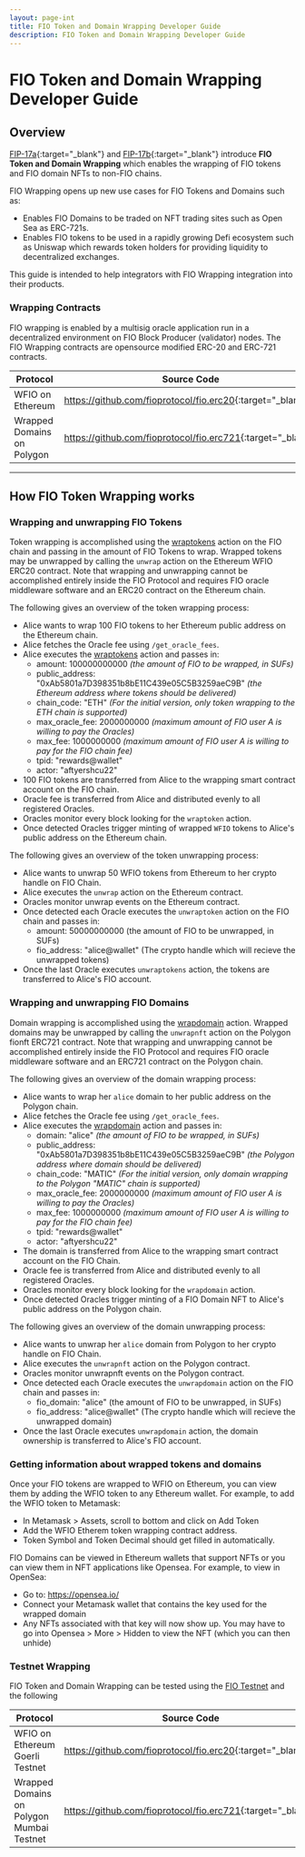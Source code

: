 ```yaml
---
layout: page-int
title: FIO Token and Domain Wrapping Developer Guide
description: FIO Token and Domain Wrapping Developer Guide
---
```


# FIO Token and Domain Wrapping Developer Guide
## Overview
[FIP-17a](https://github.com/fioprotocol/fips/blob/master/fip-0017a.md){:target="_blank"} and [FIP-17b](https://github.com/fioprotocol/fips/blob/master/fip-0017b.md){:target="_blank"} introduce **FIO Token and Domain Wrapping** which enables the wrapping of FIO tokens and FIO domain NFTs to non-FIO chains.

FIO Wrapping opens up new use cases for FIO Tokens and Domains such as:
* Enables FIO Domains to be traded on NFT trading sites such as Open Sea as ERC-721s.
* Enables FIO tokens to be used in a rapidly growing Defi ecosystem such as Uniswap which rewards token holders for providing liquidity to decentralized exchanges.

This guide is intended to help integrators with FIO Wrapping integration into their products.

### Wrapping Contracts

FIO wrapping is enabled by a multisig oracle application run in a decentralized environment on FIO Block Producer (validator) nodes. The FIO Wrapping contracts are opensource modified ERC-20 and ERC-721 contracts.

|Protocol|Source Code |Mainnet Contract Address |
|---|---|---|
|WFIO on Ethereum|<https://github.com/fioprotocol/fio.erc20>{:target="_blank"} |[0xbEA269038Eb75BdAB47a9C04D0F5c572d94b93D5](https://etherscan.io/address/0xbEA269038Eb75BdAB47a9C04D0F5c572d94b93D5){:target="_blank"}|
|Wrapped Domains on Polygon|<https://github.com/fioprotocol/fio.erc721>{:target="_blank"} |[0x3AB00687AE60EeA770498b59685174E3FC81C424](https://polygonscan.com/address/0x3AB00687AE60EeA770498b59685174E3FC81C424){:target="_blank"}|

---
## How FIO Token Wrapping works

### Wrapping and unwrapping FIO Tokens

Token wrapping is accomplished using the [wraptokens]({{site.baseurl}}/pages/api/fio-api/#options-wraptokens) action on the FIO chain and passing in the amount of FIO Tokens to wrap. Wrapped tokens may be unwrapped by calling the `unwrap` action on the Ethereum WFIO ERC20 contract. Note that wrapping and unwrapping cannot be accomplished entirely inside the FIO Protocol and requires FIO oracle middleware software and an ERC20 contract on the Ethereum chain.

The following gives an overview of the token wrapping process:

* Alice wants to wrap 100 FIO tokens to her Ethereum public address on the Ethereum chain.
* Alice fetches the Oracle fee using `/get_oracle_fees`.
* Alice executes the [wraptokens]({{site.baseurl}}/pages/api/fio-api/#options-wraptokens) action and passes in:
  * amount: 100000000000  *(the amount of FIO to be wrapped, in SUFs)*
  * public_address: "0xAb5801a7D398351b8bE11C439e05C5B3259aeC9B"  *(the Ethereum address where tokens should be delivered)*
  * chain_code: "ETH"  *(For the initial version, only token wrapping to the ETH chain is supported)*
  * max_oracle_fee: 2000000000  *(maximum amount of FIO user A is willing to pay the Oracles)*
  * max_fee: 1000000000  *(maximum amount of FIO user A is willing to pay for the FIO chain fee)*
  * tpid: "rewards@wallet"
  * actor: "aftyershcu22"
* 100 FIO tokens are transferred from Alice to the wrapping smart contract account on the FIO chain.
* Oracle fee is transferred from Alice and distributed evenly to all registered Oracles.
* Oracles monitor every block looking for the `wraptoken` action.
* Once detected Oracles trigger minting of wrapped `WFIO` tokens to Alice's public address on the Ethereum chain.

The following gives an overview of the token unwrapping process:

* Alice wants to unwrap 50 WFIO tokens from Ethereum to her crypto handle on FIO Chain.
* Alice executes the `unwrap` action on the Ethereum contract.
* Oracles monitor unwrap events on the Ethereum contract.
* Once detected each Oracle executes the `unwraptoken` action on the FIO chain and passes in:
  * amount: 50000000000  (the amount of FIO to be unwrapped, in SUFs)
  * fio_address: "alice@wallet" (The crypto handle which will recieve the unwrapped tokens)
* Once the last Oracle executes `unwraptokens` action, the tokens are transferred to Alice's FIO account.


### Wrapping and unwrapping FIO Domains

Domain wrapping is accomplished using the [wrapdomain]({{site.baseurl}}/pages/api/fio-api/#options-wrapdomain) action. Wrapped domains may be unwrapped by calling the `unwrapnft` action on the Polygon fionft ERC721 contract. Note that wrapping and unwrapping cannot be accomplished entirely inside the FIO Protocol and requires FIO oracle middleware software and an ERC721 contract on the Polygon chain.

The following gives an overview of the domain wrapping process:

* Alice wants to wrap her `alice` domain to her public address on the Polygon chain.
* Alice fetches the Oracle fee using `/get_oracle_fees`.
* Alice executes the [wrapdomain]({{site.baseurl}}/pages/api/fio-api/#options-wrapdomain) action and passes in:
  * domain: "alice"  *(the amount of FIO to be wrapped, in SUFs)*
  * public_address: "0xAb5801a7D398351b8bE11C439e05C5B3259aeC9B"  *(the Polygon address where domain should be delivered)*
  * chain_code: "MATIC"  *(For the initial version, only domain wrapping to the Polygon "MATIC" chain is supported)*
  * max_oracle_fee: 2000000000  *(maximum amount of FIO user A is willing to pay the Oracles)*
  * max_fee: 1000000000  *(maximum amount of FIO user A is willing to pay for the FIO chain fee)*
  * tpid: "rewards@wallet"
  * actor: "aftyershcu22"
* The domain is transferred from Alice to the wrapping smart contract account on the FIO Chain.
* Oracle fee is transferred from Alice and distributed evenly to all registered Oracles.
* Oracles monitor every block looking for the `wrapdomain` action.
* Once detected Oracles trigger minting of a FIO Domain NFT to Alice's public address on the Polygon chain.

The following gives an overview of the domain unwrapping process:

* Alice wants to unwrap her `alice` domain from Polygon to her crypto handle on FIO Chain.
* Alice executes the `unwrapnft` action on the Polygon contract.
* Oracles monitor unwrapnft events on the Polygon contract.
* Once detected each Oracle executes the `unwrapdomain` action on the FIO chain and passes in:
  * fio_domain: "alice"  (the amount of FIO to be unwrapped, in SUFs)
  * fio_address: "alice@wallet" (The crypto handle which will recieve the unwrapped domain)
* Once the last Oracle executes `unwrapdomain` action, the domain ownership is transferred to Alice's FIO account.

### Getting information about wrapped tokens and domains

Once your FIO tokens are wrapped to WFIO on Ethereum, you can view them by adding the WFIO token to any Ethereum wallet. For example, to add the WFIO token to Metamask:

* In Metamask > Assets, scroll to bottom and click on Add Token
* Add the WFIO Etherem token wrapping contract address.
* Token Symbol and Token Decimal should get filled in automatically.

FIO Domains can be viewed in Ethereum wallets that support NFTs or you can view them in NFT applications like Opensea. For example, to view in OpenSea:
* Go to: https://opensea.io/
* Connect your Metamask wallet that contains the key used for the wrapped domain
* Any NFTs associated with that key will now show up. You may have to go into Opensea > More > Hidden to view the NFT (which you can then unhide)

### Testnet Wrapping

FIO Token and Domain Wrapping can be tested using the [FIO Testnet]({{site.baseurl}}/docs/chain/testnet) and the following 

|Protocol|Source Code |Testnet Contract |
|---|---|---|
|WFIO on Ethereum Goerli Testnet|<https://github.com/fioprotocol/fio.erc20>{:target="_blank"} |[0xb622F030Be649aAAa9f32faa2b0C0E02986D75F2](https://goerli.etherscan.io/address/0xb622F030Be649aAAa9f32faa2b0C0E02986D75F2){:target="_blank"}|
|Wrapped Domains on Polygon Mumbai Testnet|<https://github.com/fioprotocol/fio.erc721>{:target="_blank"} |[0x3EB054ed86087fE9Eb724895127A24D27cD8466F](https://mumbai.polygonscan.com/address/0x3EB054ed86087fE9Eb724895127A24D27cD8466F){:target="_blank"}|
